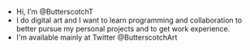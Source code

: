 - Hi, I’m @ButterscotchT
- I do digital art and I want to learn programming and collaboration to better pursue my personal projects and to get work experience.
- I'm available mainly at Twitter @ButterscotchArt
